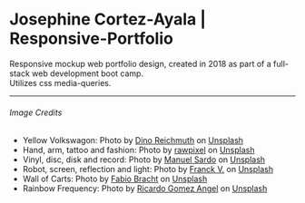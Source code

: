 # Josephine Cortez-Ayala | Responsive-Portfolio
Responsive mockup web portfolio design, created in 2018 as part of a full-stack web development boot camp.  
Utilizes css media-queries.  
  
  ---
###### Image Credits
* Yellow Volkswagon: Photo by [Dino Reichmuth](https://unsplash.com/photos/A5rCN8626Ck?utm_source=unsplash&utm_medium=referral&utm_content=creditCopyText) on [Unsplash](https://unsplash.com/?utm_source=unsplash&utm_medium=referral&utm_content=creditCopyText)
* Hand, arm, tattoo and fashion: Photo by [rawpixel](https://unsplash.com/photos/3Zt0qoHUYb0?utm_source=unsplash&utm_medium=referral&utm_content=creditCopyText) on [Unsplash](https://unsplash.com/?utm_source=unsplash&utm_medium=referral&utm_content=creditCopyText)
* Vinyl, disc, disk and record: Photo by [Manuel Sardo](https://unsplash.com/photos/dZOFaMG-0Q0?utm_source=unsplash&utm_medium=referral&utm_content=creditCopyText) on [Unsplash](https://unsplash.com/?utm_source=unsplash&utm_medium=referral&utm_content=creditCopyText)
* Robot, screen, reflection and light: Photo by [Franck V.](https://unsplash.com/photos/JjGXjESMxOY?utm_source=unsplash&utm_medium=referral&utm_content=creditCopyText) on [Unsplash](https://unsplash.com/search/photos/ai?utm_source=unsplash&utm_medium=referral&utm_content=creditCopyText)
* Wall of Carts: Photo by [Fabio Bracht](https://unsplash.com/photos/e3oE-l-rtpA?utm_source=unsplash&utm_medium=referral&utm_content=creditCopyText) on [Unsplash](https://unsplash.com/?utm_source=unsplash&utm_medium=referral&utm_content=creditCopyText)
* Rainbow Frequency: Photo by [Ricardo Gomez Angel](https://unsplash.com/photos/pRZVCSTqje4?utm_source=unsplash&utm_medium=referral&utm_content=creditCopyText) on [Unsplash](https://unsplash.com/photos/pRZVCSTqje4)
